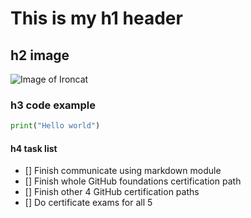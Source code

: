 # This is my h1 header

## h2 image

![Image of Ironcat](https://octodex.github.com/images/ironcat.jpg)

### h3 code example

``` python
print("Hello world")
```

#### h4 task list

- [] Finish communicate using markdown module
- [] Finish whole GitHub foundations certification path
- [] Finish other 4 GitHub certification paths
- [] Do certificate exams for all 5
